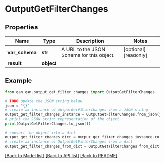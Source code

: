 # OutputGetFilterChanges


## Properties

Name | Type | Description | Notes
------------ | ------------- | ------------- | -------------
**var_schema** | **str** | A URL to the JSON Schema for this object. | [optional] [readonly] 
**result** | **object** |  | 

## Example

```python
from qan.qan.output_get_filter_changes import OutputGetFilterChanges

# TODO update the JSON string below
json = "{}"
# create an instance of OutputGetFilterChanges from a JSON string
output_get_filter_changes_instance = OutputGetFilterChanges.from_json(json)
# print the JSON string representation of the object
print(OutputGetFilterChanges.to_json())

# convert the object into a dict
output_get_filter_changes_dict = output_get_filter_changes_instance.to_dict()
# create an instance of OutputGetFilterChanges from a dict
output_get_filter_changes_from_dict = OutputGetFilterChanges.from_dict(output_get_filter_changes_dict)
```
[[Back to Model list]](../README.md#documentation-for-models) [[Back to API list]](../README.md#documentation-for-api-endpoints) [[Back to README]](../README.md)


